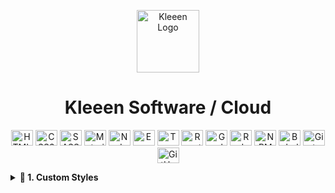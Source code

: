 <p align="center">
  <img
    alt="Kleeen Logo"
    height="100"
    src="https://staging4.kleeen.software/wp-content/uploads/2019/05/cropped-ks-favicon-1.png"
    width="100"
  >
</p>
<h1 align="center">
  Kleeen Software / Cloud
</h1>

<p align="center">
  <img alt="HTML5" width="35" height="25" src="https://cdn.jsdelivr.net/gh/devicons/devicon/icons/html5/html5-original-wordmark.svg" />
  <img alt="CSS3" width="35" height="25" src="https://cdn.jsdelivr.net/gh/devicons/devicon/icons/css3/css3-original-wordmark.svg" />
  <img alt="SASS" width="35" height="25" src="https://cdn.jsdelivr.net/gh/devicons/devicon/icons/sass/sass-original.svg" />
  <img alt="Material UI" width="35" height="25" src="https://cdn.jsdelivr.net/gh/devicons/devicon/icons/materialui/materialui-original.svg" />
  <img alt="NodeJS" width="35" height="25" src="https://cdn.jsdelivr.net/gh/devicons/devicon/icons/nodejs/nodejs-original-wordmark.svg" />
  <img alt="Express" width="35" height="25" src="https://cdn.jsdelivr.net/gh/devicons/devicon/icons/express/express-original.svg" />
  <img alt="TypeScript" width="35" height="25" src="https://cdn.jsdelivr.net/gh/devicons/devicon/icons/typescript/typescript-original.svg" />
  <img alt="ReactJS" width="35" height="25" src="https://cdn.jsdelivr.net/gh/devicons/devicon/icons/react/react-original-wordmark.svg" />
  <img alt="GraphQL" width="35" height="25" src="https://cdn.jsdelivr.net/gh/devicons/devicon/icons/graphql/graphql-plain-wordmark.svg" />
  <img alt="Redux" width="35" height="25" src="https://cdn.jsdelivr.net/gh/devicons/devicon/icons/redux/redux-original.svg" />
  <img alt="NPM" width="35" height="25" src="https://cdn.jsdelivr.net/gh/devicons/devicon/icons/npm/npm-original-wordmark.svg" />
  <img alt="Babel" width="35" height="25" src="https://cdn.jsdelivr.net/gh/devicons/devicon/icons/babel/babel-original.svg" />
  <img alt="Git" width="35" height="25" src="https://cdn.jsdelivr.net/gh/devicons/devicon/icons/git/git-original-wordmark.svg" />
  <img alt="GitHub" width="35" height="25" src="https://cdn.jsdelivr.net/gh/devicons/devicon/icons/github/github-original.svg" />
</p>

<details>
  <summary><b>🧰  1. Custom Styles</b></summary>

Now you can use your own stylesheets CSS or SCSS, copy them into the next folders:

## CSS entry point

```
./app/assets/assets/styles/custom.css
```

## SASS entry point

```
./app/assets/assets/styles/custom.scss
```

e.g.

```html
<p align="center">
  <img
    src="https://pbs.twimg.com/profile_images/1126258046357737472/bD-e3Sfs_400x400.png"
    width="150"
    height="150"
    alt="Kleeen Software"
  />
</p>
<h1 align="center">Custom Static Styles</h1>
```

Now you can use your own fonts, copy them into the next folder:

```
./app/assets/assets/fonts
```

e.g.

```html
<p align="center">
  <img
    src="https://pbs.twimg.com/profile_images/1126258046357737472/bD-e3Sfs_400x400.png"
    width="150"
    height="150"
    alt="Kleeen Software"
  />
</p>
<h1 align="center">Custom Fonts</h1>
```

Now you can use your own images, SVG, videos and so on, copy them into the next folder:

```
./app/assets/assets/static
```

e.g.

```html
<p align="center">
  <img
    src="https://pbs.twimg.com/profile_images/1126258046357737472/bD-e3Sfs_400x400.png"
    width="150"
    height="150"
    alt="Kleeen Software"
  />
</p>
<h1 align="center">Custom Static Files</h1>
```

</details>
